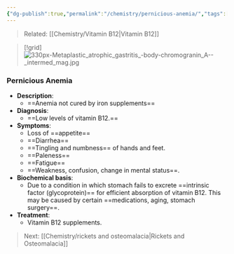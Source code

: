 ```yaml
---
{"dg-publish":true,"permalink":"/chemistry/pernicious-anemia/","tags":["Chemistry/Biochemistry","Metabolic_Disorders/Nutritional_Disorder","Disease"]}
---
```


> Related: [[Chemistry/Vitamin B12\|Vitamin B12]]

>[!grid]
>![330px-Metaplastic_atrophic_gastritis_-_body_-_chromogranin_A_--_intermed_mag.jpg](/img/user/Attachments/330px-Metaplastic_atrophic_gastritis_-_body_-_chromogranin_A_--_intermed_mag.jpg)

### Pernicious Anemia
- **Description**: 
	- ==Anemia not cured by iron supplements==
- **Diagnosis**: 
	- ==Low levels of vitamin B12.==
- **Symptoms**: 
	- Loss of ==appetite== 
	- ==Diarrhea==
	- ==Tingling and numbness== of hands and feet.
	- ==Paleness==
	- ==Fatigue== 
	- ==Weakness, confusion, change in mental status==.
- **Biochemical basis**: 
	- Due to a condition in which stomach fails to excrete ==intrinsic factor (glycoprotein)== for efficient absorption of vitamin B12. This may be caused by certain ==medications, aging, stomach surgery==.
- **Treatment**: 
	- Vitamin B12 supplements.
<!--ID: 1729675532252-->

> Next: [[Chemistry/rickets and osteomalacia\|Rickets and Osteomalacia]]